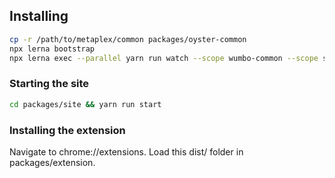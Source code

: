 ## Installing

```bash
cp -r /path/to/metaplex/common packages/oyster-common
npx lerna bootstrap
npx lerna exec --parallel yarn run watch --scope wumbo-common --scope spl-token-bonding --scope @oyster/common --scope spl-wumbo --scope wumbo-extension
```

### Starting the site

```bash
cd packages/site && yarn run start
```

### Installing the extension

Navigate to chrome://extensions. Load this dist/ folder in packages/extension.
